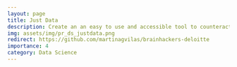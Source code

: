```yaml
---
layout: page
title: Just Data
description: Create an an easy to use and accessible tool to counteract biases in machine learning.
img: assets/img/pr_ds_justdata.png
redirect: https://github.com/martinagvilas/brainhackers-deloitte
importance: 4
category: Data Science
---
```

